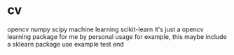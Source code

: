 # cv
opencv numpy scipy machine learning scikit-learn
it's just a opencv learning package for me by personal usage
for example, this maybe include a sklearn package use example
test end